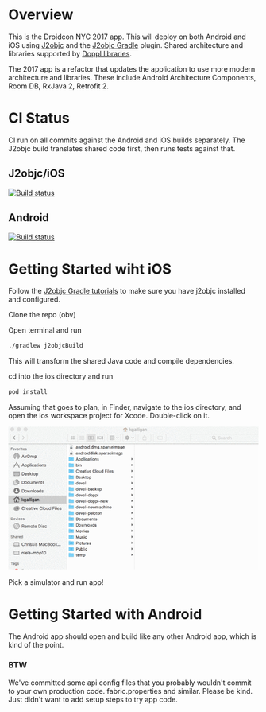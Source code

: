 # Overview

This is the Droidcon NYC 2017 app. This will deploy on both Android and iOS using [J2objc](https://github.com/google/j2objc)
 and the [J2objc Gradle](https://j2objcgradle.github.io/) plugin. Shared architecture and libraries supported by [Doppl libraries](https://doppllib.github.io/).

The 2017 app is a refactor that updates the application to use more modern architecture and libraries. These include Android Architecture Components, Room DB, RxJava 2, Retrofit 2.

# CI Status

CI run on all commits against the Android and iOS builds separately. The J2objc build translates shared code first, then 
runs tests against that.

## J2objc/iOS
[![Build status](https://build.appcenter.ms/v0.1/apps/75d67777-b806-4d55-9029-4ed199653717/branches/master/badge)](https://appcenter.ms)

## Android
[![Build status](https://build.appcenter.ms/v0.1/apps/0b5a4973-92e0-4cac-847f-9fbd62b33d1f/branches/master/badge)](https://appcenter.ms)

# Getting Started wiht iOS

Follow the [J2objc Gradle tutorials](https://j2objcgradle.github.io/basicquickstart.html) to make sure you have j2objc installed and configured.

Clone the repo (obv)

Open terminal and run

```bash
./gradlew j2objcBuild
```

This will transform the shared Java code and compile dependencies.

cd into the ios directory and run

```bash
pod install
```

Assuming that goes to plan, in Finder, navigate to the ios directory, and open the ios workspace project for Xcode. Double-click on it.

![Finding workspace in Finder](docs/findworkspace.gif)

Pick a simulator and run app!

# Getting Started with Android

The Android app should open and build like any other Android app, which is kind of the point.

### BTW

We've committed some api config files that you probably wouldn't commit to your own production code. fabric.properties and similar. Please
be kind. Just didn't want to add setup steps to try app code.
